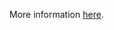 More information [here](https://docs.prismacloud.io/en/enterprise-edition/policy-reference/aws-policies/aws-logging-policies/bc-aws-logging-31).
